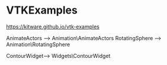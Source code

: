 # VTKExamples
https://kitware.github.io/vtk-examples

AnimateActors --> Animation\AnimateActors
RotatingSphere --> Animation\RotatingSphere

ContourWidget--> Widgets\ContourWidget